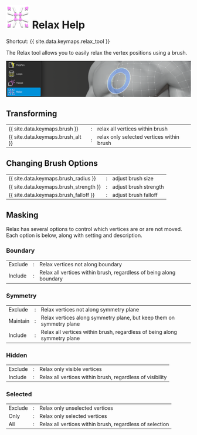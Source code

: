 # ![](relax-icon.png) Relax Help

Shortcut: {{ site.data.keymaps.relax_tool }}


The Relax tool allows you to easily relax the vertex positions using a brush.

![](help_relax.png)

## Transforming

|  |  |  |
| :--- | :--- | :--- |
| {{ site.data.keymaps.brush }}          | : | relax all vertices within brush |
| {{ site.data.keymaps.brush_alt }}      | : | relax only selected vertices within brush |

## Changing Brush Options

|  |  |  |
| :--- | :--- | :--- |
| {{ site.data.keymaps.brush_radius }}   | : | adjust brush size |
| {{ site.data.keymaps.brush_strength }} | : | adjust brush strength |
| {{ site.data.keymaps.brush_falloff }}  | : | adjust brush falloff |

## Masking

Relax has several options to control which vertices are or are not moved.
Each option is below, along with setting and description.

### Boundary

|  |  |  |
| :--- | :--- | :--- |
| Exclude  | : | Relax vertices not along boundary |
| Include  | : | Relax all vertices within brush, regardless of being along boundary |

### Symmetry

|  |  |  |
| :--- | :--- | :--- |
| Exclude  | : | Relax vertices not along symmetry plane |
| Maintain | : | Relax vertices along symmetry plane, but keep them on symmetry plane |
| Include  | : | Relax all vertices within brush, regardless of being along symmetry plane |

### Hidden

|  |  |  |
| :--- | :--- | :--- |
| Exclude  | : | Relax only visible vertices |
| Include  | : | Relax all vertices within brush, regardless of visibility |

### Selected

|  |  |  |
| :--- | :--- | :--- |
| Exclude  | : | Relax only unselected vertices |
| Only     | : | Relax only selected vertices |
| All      | : | Relax all vertices within brush, regardless of selection |